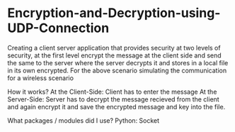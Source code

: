 # Encryption-and-Decryption-using-UDP-Connection
Creating a client server application that provides security at two levels of security, at the first level encrypt the message at the client side and send the same to the server where the server decrypts it and stores in a local file in its own encrypted. For the above scenario simulating the communication for a wireless scenario 


How it works?
At the Client-Side:
Client has to enter the message 
At the Server-Side:
Server has to decrypt the message recieved from the client and again encrypt it and save the encrypted message and key into the file.




What packages / modules did I use?
Python: Socket

